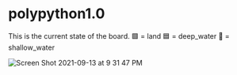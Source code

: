 # polypython1.0

This is the current state of the board.
🟩 = land
🟦 = deep_water
🔷 = shallow_water

![Screen Shot 2021-09-13 at 9 31 47 PM](https://user-images.githubusercontent.com/46056370/133179980-3ab21c58-adb4-46f2-b050-c631eabd7352.png)
